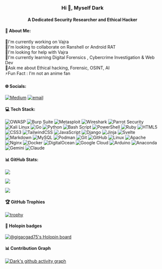 
<h3 align="center">Hi 👋, Myself Dark  </h3>
<h4 align="center">A Dedicated Security Researcher and Ethical Hacker </h4>

#### 💫 About Me:

🔭I'm currently working on Vajra  <br>👯I'm looking to collaborate on Ranshell or Android RAT<br>🤝I'm looking for help with Vajra<br>🌱I'm currently learning Digital Forensics , Cybercrime Investigation & Web Dev
<br>💭Ask me about Ethical hacking, Forensic, OSINT, AI<br>⚡Fun Fact : I'm not an anime fan



#### 🌐 Socials:
[![Medium](https://img.shields.io/badge/Medium-12100E?style=for-the-badge&logo=medium&logoColor=white)](https://medium.com/@kurious_kakashi) [![email](https://img.shields.io/badge/Tutanota-840010?style=for-the-badge&logo=Tutanota&logoColor=white)](mailto:pookielinuxuser@tutamail.com) 


#### 💻 Tech Stack:
![OWASP](https://img.shields.io/badge/OWASP-%23425cbb.svg?style=for-the-badge&logo=owasp&logoColor=white)
![Burp Suite](https://img.shields.io/badge/Burp_Suite-%23FF6633.svg?style=for-the-badge&logo=burpsuite&logoColor=white)
![Metasploit](https://img.shields.io/badge/Metasploit-%233f72af.svg?style=for-the-badge&logo=metasploit&logoColor=white)
![Wireshark](https://img.shields.io/badge/Wireshark-%233498db.svg?style=for-the-badge&logo=wireshark&logoColor=)
![Parrot Security](https://img.shields.io/badge/Parrot_Security-%23000000.svg?style=for-the-badge&logo=parrot-security&logoColor=)
![Kali Linux](https://img.shields.io/badge/Kali_Linux-%23268BDB.svg?style=for-the-badge&logo=kalilinux&logoColor=white)
![Go](https://img.shields.io/badge/go-%2300ADD8.svg?style=for-the-badge&logo=go&logoColor=white) 
![Python](https://img.shields.io/badge/python-3670A0?style=for-the-badge&logo=python&logoColor=ffdd54)
![Bash Script](https://img.shields.io/badge/bash_script-%23000000.svg?style=for-the-badge&logo=gnu-bash&logoColor=white)
![PowerShell](https://img.shields.io/badge/PowerShell-%235391FE.svg?style=for-the-badge&logo=powershell&logoColor=white) 
![Ruby](https://img.shields.io/badge/ruby-%23CC342D.svg?style=for-the-badge&logo=ruby&logoColor=white)
![HTML5](https://img.shields.io/badge/html5-%23E34F26.svg?style=for-the-badge&logo=html5&logoColor=white) 
![CSS3](https://img.shields.io/badge/css3-%231572B6.svg?style=for-the-badge&logo=css3&logoColor=white) 
![TailwindCSS](https://img.shields.io/badge/tailwindcss-%2338B2AC.svg?style=for-the-badge&logo=tailwind-css&logoColor=white) 
![JavaScript](https://img.shields.io/badge/javascript-%23323330.svg?style=for-the-badge&logo=javascript&logoColor=%23F7DF1E) 
![Django](https://img.shields.io/badge/django-%23092E20.svg?style=for-the-badge&logo=django&logoColor=white)
![Jinja](https://img.shields.io/badge/jinja-white.svg?style=for-the-badge&logo=jinja&logoColor=black) 
![Svelte](https://img.shields.io/badge/svelte-%23f1413d.svg?style=for-the-badge&logo=svelte&logoColor=white) 
![Markdown](https://img.shields.io/badge/markdown-%23000000.svg?style=for-the-badge&logo=markdown&logoColor=white) 
![MySQL](https://img.shields.io/badge/mysql-4479A1.svg?style=for-the-badge&logo=mysql&logoColor=white) 
![Podman](https://img.shields.io/badge/podman-white?style=for-the-badge&logo=podman&logoColor=D5A7D6)
![Git](https://img.shields.io/badge/Git-grey?style=for-the-badge&logo=git&logoColor=orange)
![GitHub](https://img.shields.io/badge/Github-D5A7D6?style=for-the-badge&logo=github&logoColor=black) 
![Linux](https://img.shields.io/badge/linux-%23121011.svg?style=for-the-badge&logo=linux&logoColor=yellow)
![Apache](https://img.shields.io/badge/apache-%23D42029.svg?style=for-the-badge&logo=apache&logoColor=white) 
![Nginx](https://img.shields.io/badge/nginx-%23009639.svg?style=for-the-badge&logo=nginx&logoColor=white) 
![Docker](https://img.shields.io/badge/docker-%230db7ed.svg?style=for-the-badge&logo=docker&logoColor=white)
![DigitalOcean](https://img.shields.io/badge/DigitalOcean-%230167ff.svg?style=for-the-badge&logo=digitalOcean&logoColor=white) 
![Google Cloud](https://img.shields.io/badge/GoogleCloud-%234285F4.svg?style=for-the-badge&logo=google-cloud&logoColor=white) 
![Arduino](https://img.shields.io/badge/arduino-00878F?style=for-the-badge&logo=arduino&logoColor=ffdd54) 
![Anaconda](https://img.shields.io/badge/Anaconda-%2344A833.svg?style=for-the-badge&logo=anaconda&logoColor=white)
![Gemini](https://img.shields.io/badge/Google_Gemini-%23268BDB.svg?style=for-the-badge&logo=google-gemini&logoColor=white)
![Claude](https://img.shields.io/badge/Claude-%23DA7756.svg?style=for-the-badge&logo=claude&logoColor=black)





#### 📊 GitHub Stats:
![](https://github-readme-stats.vercel.app/api?username=gigachad80&theme=vision-friendly-dark&hide_border=false&include_all_commits=true&count_private=false)<br/>

![](https://nirzak-streak-stats.vercel.app?user=gigachad80&theme=vision-friendly-dark&mode=weekly)<br/>

![](https://github-readme-stats.vercel.app/api/top-langs/?username=gigachad80&langs_count=30&theme=vision-friendly-dark&hide_border=false&include_all_commits=true&count_private=false&layout=compact)

#### 🏆 GitHub Trophies
[![trophy](https://github-profile-trophy.vercel.app/?username=gigachad80&theme=juicyfresh)](https://github.com/gigachad80/github-profile-trophy)
 

#### 🐳 Holopin badges
<!-- Proudly created with GPRM ( https://gprm.itsvg.in ) -->
[![@gigacgad75's Holopin board](https://holopin.me/gigachad80)](https://holopin.io/@gigachad80)


#### 📊 Contribution Graph 

[![Dark's github activity graph](https://github-readme-activity-graph.vercel.app/graph?username=gigachad80&theme=chartreuse-dark)](https://github.comm/gigachad80/github-readme-activity-graph)
